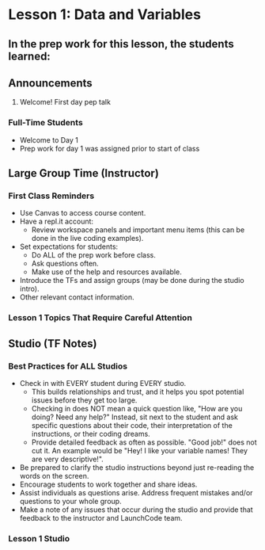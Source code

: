 # Lesson 1: Data and Variables

## In the prep work for this lesson, the students learned:


## Announcements
1. Welcome! First day pep talk

### Full-Time Students
* Welcome to Day 1
* Prep work for day 1 was assigned prior to start of class

## Large Group Time (Instructor)
### First Class Reminders
* Use Canvas to access course content.
* Have a repl.it account:
   * Review workspace panels and important menu items (this can be done in the live coding examples).
* Set expectations for students:
   * Do ALL of the prep work before class.
   * Ask questions often.
   * Make use of the help and resources available.
* Introduce the TFs and assign groups (may be done during the studio intro).
* Other relevant contact information.

### Lesson 1 Topics That Require Careful Attention


## Studio (TF Notes)

### Best Practices for ALL Studios
* Check in with EVERY student during EVERY studio.
   * This builds relationships and trust, and it helps you spot potential issues before they get too large.
   * Checking in does NOT mean a quick question like, "How are you doing? Need any help?" Instead, sit next to the student and ask specific questions about their code, their interpretation of the instructions, or their coding dreams.
   * Provide detailed feedback as often as possible. "Good job!" does not cut it. An example would be "Hey! I like your variable names! They are very descriptive!".
* Be prepared to clarify the studio instructions beyond just re-reading the words on the screen.
* Encourage students to work together and share ideas.
* Assist individuals as questions arise. Address frequent mistakes and/or questions to your whole group.
* Make a note of any issues that occur during the studio and provide that feedback to the instructor and LaunchCode team.

### Lesson 1 Studio
